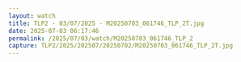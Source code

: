 ```yaml
---
layout: watch
title: TLP2 - 03/07/2025 - M20250703_061746_TLP_2T.jpg
date: 2025-07-03 06:17:46
permalink: /2025/07/03/watch/M20250703_061746_TLP_2
capture: TLP2/2025/202507/20250702/M20250703_061746_TLP_2T.jpg
---
```

